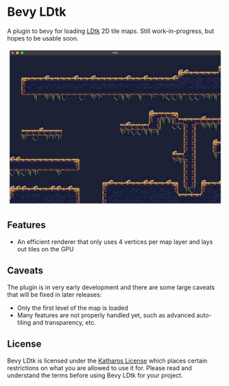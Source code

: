 # Bevy LDtk

A plugin to bevy for loading [LDtk] 2D tile maps. Still work-in-progress, but hopes to be usable soon.

[ldtk]: https://github.com/deepnight/ldtk

![screenshot](./doc/screenshot.png)

## Features

- An efficient renderer that only uses 4 vertices per map layer and lays out tiles on the GPU

## Caveats

The plugin is in very early development and there are some large caveats that will be fixed in later releases:

- Only the first level of the map is loaded
- Many features are not properly handled yet, such as advanced auto-tiling and transparency, etc.

## License

Bevy LDtk is licensed under the [Katharos License][k_license] which places certain restrictions on what you are allowed to use it for. Please read and understand the terms before using Bevy LDtk for your project.

[k_license]: https://github.com/katharostech/katharos-licens
